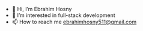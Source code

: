 - 👋 Hi, I’m Ebrahim Hosny
- 👀 I’m interested in full-stack development
- 📫 How to reach me ebrahimhosny511@gmail.com

<!---
E-Hosny/E-Hosny is a ✨ special ✨ repository because its `README.md` (this file) appears on your GitHub profile.
You can click the Preview link to take a look at your changes.
--->
